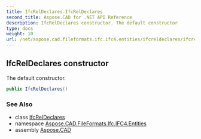 ```yaml
---
title: IfcRelDeclares.IfcRelDeclares
second_title: Aspose.CAD for .NET API Reference
description: IfcRelDeclares constructor. The default constructor
type: docs
weight: 10
url: /net/aspose.cad.fileformats.ifc.ifc4.entities/ifcreldeclares/ifcreldeclares/
---
```

## IfcRelDeclares constructor

The default constructor.

```csharp
public IfcRelDeclares()
```

### See Also

* class [IfcRelDeclares](../)
* namespace [Aspose.CAD.FileFormats.Ifc.IFC4.Entities](../../ifcreldeclares/)
* assembly [Aspose.CAD](../../../)


